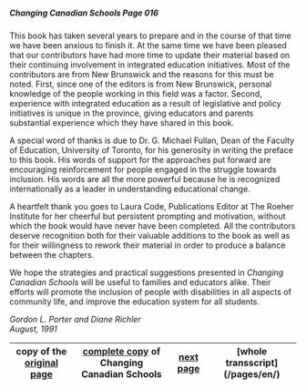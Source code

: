 ##### Changing Canadian Schools Page 016

### 
This book has taken several years to prepare and in the course
of that time we have been anxious to finish it. At the same time
we have been pleased that our contributors have had more
time to update their material based on their continuing
involvement in integrated education initiatives. Most of the
contributors are from New Brunswick and the reasons for this must
be noted. First, since one of the editors is from New Brunswick,
personal knowledge of the people working in this field was a factor.
Second, experience with integrated education as a result of
legislative and policy initiatives is unique in the province,
giving educators and parents substantial experience which they
have shared in this book.  

A special word of thanks is due to Dr. G. Michael Fullan, Dean
of the Faculty of Education, University of Toronto, for his
generosity in writing the preface to this book. His words of
support for the approaches put forward are encouraging reinforcement
for people engaged in the struggle towards inclusion. His words
are all the more powerful because he is recognized internationally
as a leader in understanding educational change.  

A heartfelt thank you goes to Laura Code, Publications Editor at
The Roeher Institute for her cheerful but persistent prompting
and motivation, without which the book would have never have been
completed. All the contributors deserve recognition both for their
valuable additions to the book as well as for their willingness to
rework their material in order to produce a balance between the
chapters.  

We hope the strategies and practical suggestions presented in
*Changing Canadian Schools* will be useful to families and educators
alike. Their efforts will promote the inclusion of people with
disabilities in all aspects of community life, and improve the
education system for all students.  

*Gordon L. Porter and Diane Richler  
August, 1991*  


copy of the [original page](/copies-from-original/CCS016.png)|[complete copy](/copies-from-original/BestCopy_Changing_Canadian_Schools_Perspectives_on_Disability_and_Inclusion.pdf) of Changing Canadian Schools|[next page](Changing_Canadian_Schools-017) |[whole transscript] (/pages/en/)
---|---|---|---